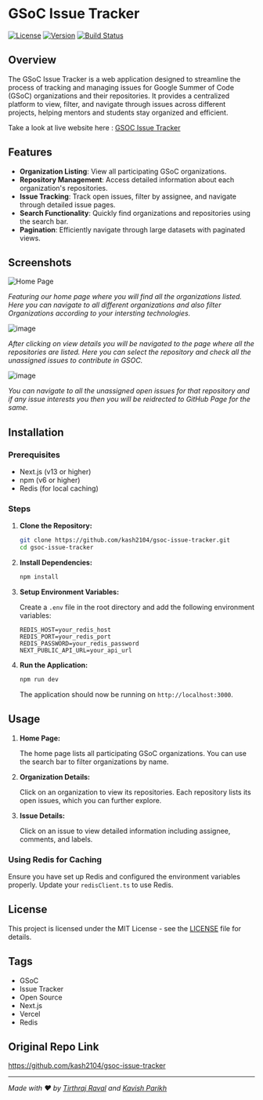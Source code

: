 # GSoC Issue Tracker

[![License](https://img.shields.io/badge/license-MIT-blue.svg)](LICENSE)
[![Version](https://img.shields.io/badge/version-1.0.0-green.svg)](https://github.com/kash2104/gsoc-issue-tracker/releases)
[![Build Status](https://img.shields.io/badge/build-passing-brightgreen.svg)](https://github.com/kash2104/gsoc-issue-tracker/actions)

## Overview

The GSoC Issue Tracker is a web application designed to streamline the process of tracking and managing issues for Google Summer of Code (GSoC) organizations and their repositories. It provides a centralized platform to view, filter, and navigate through issues across different projects, helping mentors and students stay organized and efficient.

Take a look at live website here : [GSOC Issue Tracker](https://gsoc-issues-tracker.vercel.app/)

## Features

- **Organization Listing**: View all participating GSoC organizations.
- **Repository Management**: Access detailed information about each organization's repositories.
- **Issue Tracking**: Track open issues, filter by assignee, and navigate through detailed issue pages.
- **Search Functionality**: Quickly find organizations and repositories using the search bar.
- **Pagination**: Efficiently navigate through large datasets with paginated views.


## Screenshots

![Home Page](https://github.com/kash2104/gsoc-issue-tracker/assets/123300261/fae5a22f-7662-4718-908c-715e6911662c)


*Featuring our home page where you will find all the organizations listed. Here you can navigate to all different organizations and also filter Organizations according to your intersting technologies.*

![image](https://github.com/kash2104/gsoc-issue-tracker/assets/123300261/0e76185f-c969-4cd9-9027-7a4bb5182cad)


*After clicking on view details you will be navigated to the page where all the repositories are listed. Here you can select the repository and check all the unassigned issues to contribute in GSOC.*

![image](https://github.com/kash2104/gsoc-issue-tracker/assets/123300261/5309f066-e471-4a43-ae25-eb1d4ac13ef4)

*You can navigate to all the unassigned open issues for that repository and if any issue interests you then you will be reidrected to GitHub Page for the same.*

## Installation

### Prerequisites

- Next.js (v13 or higher)
- npm (v6 or higher)
- Redis (for local caching)

### Steps

1. **Clone the Repository:**

    ```bash
    git clone https://github.com/kash2104/gsoc-issue-tracker.git
    cd gsoc-issue-tracker
    ```

2. **Install Dependencies:**

    ```bash
    npm install
    ```

3. **Setup Environment Variables:**

    Create a `.env` file in the root directory and add the following environment variables:

    ```env
    REDIS_HOST=your_redis_host
    REDIS_PORT=your_redis_port
    REDIS_PASSWORD=your_redis_password
    NEXT_PUBLIC_API_URL=your_api_url
    ```

4. **Run the Application:**

    ```bash
    npm run dev
    ```

    The application should now be running on `http://localhost:3000`.

## Usage

1. **Home Page:**

    The home page lists all participating GSoC organizations. You can use the search bar to filter organizations by name.

2. **Organization Details:**

    Click on an organization to view its repositories. Each repository lists its open issues, which you can further explore.

3. **Issue Details:**

    Click on an issue to view detailed information including assignee, comments, and labels.


### Using Redis for Caching

Ensure you have set up Redis and configured the environment variables properly. Update your `redisClient.ts` to use Redis.


## License

This project is licensed under the MIT License - see the [LICENSE](LICENSE) file for details.

## Tags

- GSoC
- Issue Tracker
- Open Source
- Next.js
- Vercel
- Redis

## Original Repo Link

https://github.com/kash2104/gsoc-issue-tracker


---

*Made with ❤️ by [Tirthraj Raval](https://www.linkedin.com/in/tirthraj-raval-773422263) and [Kavish Parikh](https://www.linkedin.com/in/kavish-parikh)*
